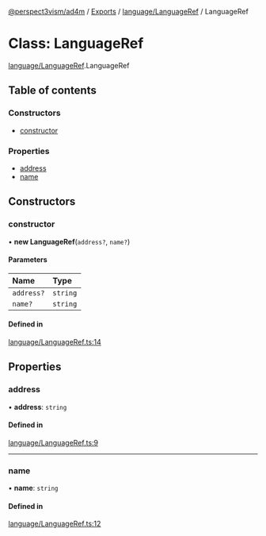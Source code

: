 [@perspect3vism/ad4m](../README.md) / [Exports](../modules.md) / [language/LanguageRef](../modules/language_LanguageRef.md) / LanguageRef

# Class: LanguageRef

[language/LanguageRef](../modules/language_LanguageRef.md).LanguageRef

## Table of contents

### Constructors

- [constructor](language_LanguageRef.LanguageRef.md#constructor)

### Properties

- [address](language_LanguageRef.LanguageRef.md#address)
- [name](language_LanguageRef.LanguageRef.md#name)

## Constructors

### constructor

• **new LanguageRef**(`address?`, `name?`)

#### Parameters

| Name | Type |
| :------ | :------ |
| `address?` | `string` |
| `name?` | `string` |

#### Defined in

[language/LanguageRef.ts:14](https://github.com/perspect3vism/ad4m-executor/blob/5a19b63d/core/src/language/LanguageRef.ts#L14)

## Properties

### address

• **address**: `string`

#### Defined in

[language/LanguageRef.ts:9](https://github.com/perspect3vism/ad4m-executor/blob/5a19b63d/core/src/language/LanguageRef.ts#L9)

___

### name

• **name**: `string`

#### Defined in

[language/LanguageRef.ts:12](https://github.com/perspect3vism/ad4m-executor/blob/5a19b63d/core/src/language/LanguageRef.ts#L12)
